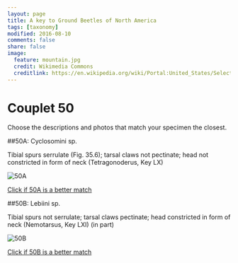 ```yaml
---
layout: page
title: A key to Ground Beetles of North America
tags: [taxonomy]
modified: 2016-08-10
comments: false
share: false
image:
  feature: mountain.jpg
  credit: Wikimedia Commons
  creditlink: https://en.wikipedia.org/wiki/Portal:United_States/Selected_panorama#/media/File:Mount_Ellinor,_Mount_Washington_Panorama.jpg
---
```


# Couplet 50


Choose the descriptions and photos that match your specimen the closest. 

##50A: Cyclosomini sp. 

Tibial spurs serrulate (Fig. 35.6); tarsal claws not pectinate; head not constricted in form of neck (Tetragonoderus, Key LX)

![50A](//klevan.github.io/images/keyfigs/Key1_50_50A.png)

[Click if 50A is a better match](https://en.wikipedia.org/wiki/Cyclosomini)


##50B: Lebiini sp. 

Tibial spurs not serrulate; tarsal claws pectinate; head constricted in form of neck (Nemotarsus, Key LXI) (in part)

![50B](//klevan.github.io/images/keyfigs/Key1_50_50B.png)

[Click if 50B is a better match](https://en.wikipedia.org/wiki/Lebiini)

